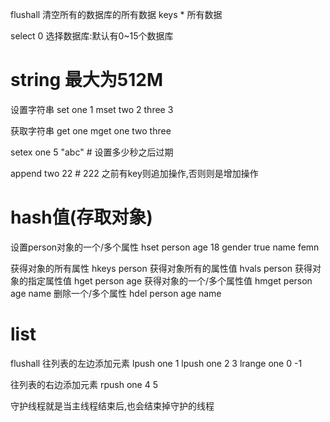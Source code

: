 flushall 清空所有的数据库的所有数据
keys *  所有数据

select 0  选择数据库:默认有0~15个数据库

# string 最大为512M
设置字符串
set one 1
mset two 2 three 3


获取字符串
get one
mget one two three

setex one 5 "abc"  # 设置多少秒之后过期

append two 22  # 222 之前有key则追加操作,否则则是增加操作

# hash值(存取对象)
设置person对象的一个/多个属性
hset person age 18 gender true name femn

获得对象的所有属性
hkeys person
获得对象所有的属性值
hvals person
获得对象的指定属性值
hget person age 
获得对象的一个/多个属性值
hmget person age name
删除一个/多个属性
hdel person age name


# list
flushall
往列表的左边添加元素
lpush one 1
lpush one 2 3 
lrange one 0 -1

往列表的右边添加元素
rpush one 4 5 

守护线程就是当主线程结束后,也会结束掉守护的线程
